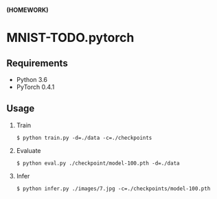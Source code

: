 __(HOMEWORK)__
# MNIST-TODO.pytorch


## Requirements

* Python 3.6
* PyTorch 0.4.1


## Usage

1. Train
    ```
    $ python train.py -d=./data -c=./checkpoints
    ```

1. Evaluate
    ```
    $ python eval.py ./checkpoint/model-100.pth -d=./data
    ```

1. Infer
    ```
    $ python infer.py ./images/7.jpg -c=./checkpoints/model-100.pth
    ```
